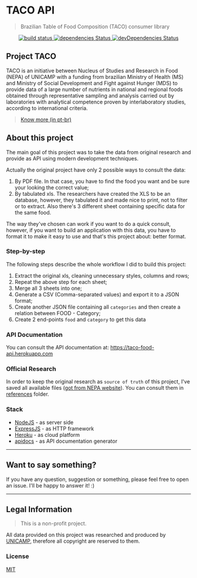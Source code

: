 # TACO API

> Brazilian Table of Food Composition (TACO) consumer library

<p align="center">
  <a href="https://travis-ci.org/raulfdm/taco-api">
    <img src="https://travis-ci.org/raulfdm/taco-api.svg?branch=master"
         alt="build status">
  </a>
  <a href="https://david-dm.org/raulfdm/taco-api">
    <img src="https://david-dm.org/raulfdm/taco-api/status.svg"
         alt="dependencies Status">
  </a>
  
  <a href="https://david-dm.org/raulfdm/taco-api?type=dev">
    <img src="https://david-dm.org/raulfdm/taco-api/dev-status.svg"
         alt="devDependencies Status">
  </a>
</p>

## Project TACO

TACO is an initiative between Nucleus of Studies and Research in Food (NEPA) of UNICAMP with a funding from brazilian Ministry of Health (MS) and Ministry of Social Development and Fight against Hunger (MDS) to provide data of a large number of nutrients in national and regional foods obtained through representative sampling and analysis carried out by laboratories with analytical competence proven by interlaboratory studies, according to international criteria.

> [Know more (in pt-br)](http://www.nepa.unicamp.br/taco/home.php?ativo=home)

## About this project

The main goal of this project was to take the data from original research and provide as API using modern development techniques.

Actually the original project have only 2 possible ways to consult the data:

1. By PDF file. In that case, you have to find the food you want and be sure your looking the correct value;
1. By tabulated xls. The researchers have created the XLS to be an database, however, they tabulated it and made nice to print, not to filter or to extract. Also there's 3 different sheet containing specific data for the same food.

The way they've chosen can work if you want to do a quick consult, however, if you want to build an application with this data, you have to format it to make it easy to use and that's this project about: better format.

### Step-by-step

The following steps describe the whole workflow I did to build this project:

1. Extract the original xls, cleaning unnecessary styles, columns and rows;
1. Repeat the above step for each sheet;
1. Merge all 3 sheets into one;
1. Generate a CSV (Comma-separated values) and export it to a JSON format;
1. Create another JSON file containing all `categories` and then create a relation between FOOD - Category;
1. Create 2 end-points `food` and `category` to get this data

### API Documentation

You can consult the API documentation at: https://taco-food-api.herokuapp.com

### Official Research

In order to keep the original research as `source of truth` of this project, I've saved all available files ([got from NEPA website](http://nepa.unicamp.br/taco/tabela.php)). You can consult them in [references](./references) folder.

### Stack

- [NodeJS](https://expressjs.com) - as server side
- [ExpressJS](https://expressjs.com) - as HTTP framework
- [Heroku](https://www.heroku.com/) - as cloud platform
- [apidocs](http://apidocjs.com) - as API documentation generator

---

## Want to say something?

If you have any question, suggestion or something, please feel free to open an issue. I'll be happy to answer it! :)

---

## Legal Information

> This is a non-profit project.

All data provided on this project was researched and produced by [UNICAMP](http://Unicamp.br), therefore all copyright are reserved to them.

### License

[MIT](./LICENSE.md)
